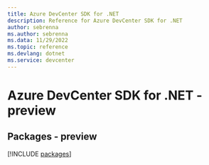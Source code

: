 ```yaml
---
title: Azure DevCenter SDK for .NET
description: Reference for Azure DevCenter SDK for .NET
author: sebrenna
ms.author: sebrenna
ms.data: 11/29/2022
ms.topic: reference
ms.devlang: dotnet
ms.service: devcenter
---
```

# Azure DevCenter SDK for .NET - preview
## Packages - preview
[!INCLUDE [packages](devcenter-index.md)]
